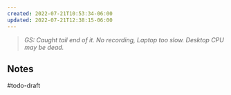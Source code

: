 ```yaml
---
created: 2022-07-21T10:53:34-06:00
updated: 2022-07-21T12:38:15-06:00
---
```



> *GS: Caught tail end of it. No recording, Laptop too slow. Desktop CPU may be dead.*


## Notes

#todo-draft

